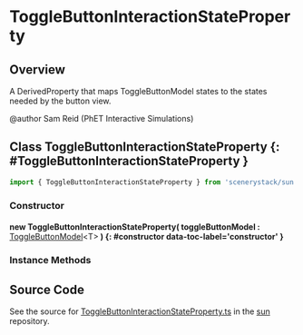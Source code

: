 # ToggleButtonInteractionStateProperty

## Overview

A DerivedProperty that maps ToggleButtonModel states to the states needed by the button view.

@author Sam Reid (PhET Interactive Simulations)

## Class ToggleButtonInteractionStateProperty {: #ToggleButtonInteractionStateProperty }


```js
import { ToggleButtonInteractionStateProperty } from 'scenerystack/sun';
```
### Constructor

#### new ToggleButtonInteractionStateProperty( toggleButtonModel : <span style="font-weight: 400;">[ToggleButtonModel](../sun/ToggleButtonModel.md)&lt;T&gt;</span> ) {: #constructor data-toc-label='constructor' }

### Instance Methods





## Source Code

See the source for [ToggleButtonInteractionStateProperty.ts](https://github.com/phetsims/sun/blob/main/js/buttons/ToggleButtonInteractionStateProperty.ts) in the [sun](https://github.com/phetsims/sun) repository.
